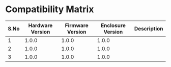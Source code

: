# Compatibility Matrix

| S.No | Hardware Version | Firmware Version | Enclosure Version | Description |
| ---- | ---------------- | ---------------- | ----------------- | ----------- |
| 1    | 1.0.0            | 1.0.0            | 1.0.0             |             |
| 2    | 1.0.0            | 1.0.0            | 1.0.0             |             |
| 3    | 1.0.0            | 1.0.0            | 1.0.0             |             |
